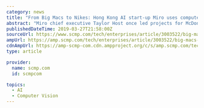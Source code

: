 ```yaml
---
category: news
title: "From Big Macs to Nikes: Hong Kong AI start-up Miro uses computer vision to track your sneakers in races"
abstract: "Miro chief executive Taylor Host once led projects for McDonald’s in the US, using computer vision to help the fast food chain sell more burgers by improving kitchen efficiency and measuring drive-through times. Today, Host’s artificial intelligence ..."
publishedDateTime: 2019-03-27T21:58:00Z
sourceUrl: https://www.scmp.com/tech/enterprises/article/3003522/big-macs-nikes-hong-kong-ai-start-miro-uses-computer-vision-track
ampUrl: https://amp.scmp.com/tech/enterprises/article/3003522/big-macs-nikes-hong-kong-ai-start-miro-uses-computer-vision-track
cdnAmpUrl: https://amp-scmp-com.cdn.ampproject.org/c/s/amp.scmp.com/tech/enterprises/article/3003522/big-macs-nikes-hong-kong-ai-start-miro-uses-computer-vision-track
type: article

provider:
  name: scmp.com
  id: scmpcom

topics:
  - AI
  - Computer Vision
---
```

